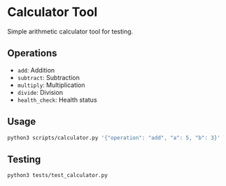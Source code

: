 # Calculator Tool

Simple arithmetic calculator tool for testing.

## Operations

- `add`: Addition
- `subtract`: Subtraction
- `multiply`: Multiplication
- `divide`: Division
- `health_check`: Health status

## Usage

```bash
python3 scripts/calculator.py '{"operation": "add", "a": 5, "b": 3}'
```

## Testing

```bash
python3 tests/test_calculator.py
```
